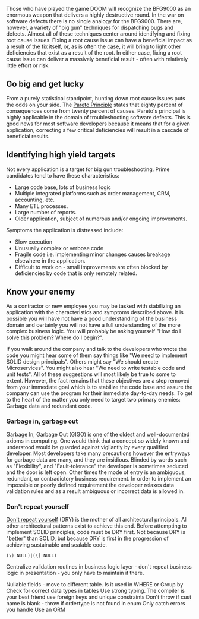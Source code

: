 <article>

Those who have played the game DOOM will recognize the BFG9000 as an enormous weapon that delivers a highly destructive round.  In the war on software defects there is no single analogy for the BFG9000.  There are, however, a variety of "big gun" techniques for dispatching bugs and defects.  Almost all of these techniques center around identifying and fixing root cause issues.  Fixing a root cause issue can have a beneficial impact as a result of the fix itself, or, as is often the case, it will bring to light other deficiencies that exist as a result of the root.  In either case, fixing a root cause issue can deliver a massively beneficial result - often with relatively little effort or risk.  

## Go big and get lucky

From a purely statistical standpoint, hunting down root cause issues puts the odds on your side.  The [Pareto Principle](https://www.investopedia.com/terms/p/paretoprinciple.asp) states that eighty percent of consequences come from twenty percent of causes.  Pareto's principal is highly applicable in the domain of troubleshooting software defects.  This is good news for most software developers because it means that for a given application, correcting a few critical deficiencies will result in a cascade of beneficial results.  

## Identifying high yield targets

Not every application is a target for big gun troubleshooting.  Prime candidates tend to have these characteristics:

* Large code base, lots of business logic
* Multiple integrated platforms such as order management, CRM, accounting, etc.
* Many ETL processes.
* Large number of reports.
* Older application, subject of numerous and/or ongoing improvements.

Symptoms the application is distressed include:

* Slow execution
* Unusually complex or verbose code
* Fragile code i.e. implementing minor changes causes breakage elsewhere in the application.
* Difficult to work on - small improvements are often blocked by deficiencies by code that is only remotely related.

 


## Know your enemy

As a contractor or new employee you may be tasked with stabilizing an application with the characteristics and symptoms described above.  It is possible you will have not have a good understanding of the business domain and certainly you will not have a full understanding of the more complex business logic.  You will probably be asking yourself "How do I solve this problem?  Where do I begin?".

If you walk around the company and talk to the developers who wrote the code you might hear some of them say things like "We need to implement SOLID design principals".  Others might say "We should create Microservices".  You might also hear "We need to write testable code and unit tests".  All of these suggestions will most likely be true to some to extent.  However, the fact remains that these objectives are a step removed from your immediate goal which is to stabilize the code base and assure the company can use the program for their immediate day-to-day needs.  To get to the heart of the matter you only need to target two primary enemies: Garbage data and redundant code.  

### Garbage in, garbage out

Garbage In, Garbage Out (GIGO) is one of the oldest and well-documented axioms in computing.  One would think that a concept so widely known and understood would be guarded against vigilantly by every qualified developer.  Most developers take many precautions however the entryways for garbage data are many, and they are insidious.  Blinded by words such as "Flexibility", and "Fault-tolerance" the developer is sometimes seduced and the door is left open. Other times the mode of entry is an ambiguous, redundant, or contradictory business requirement.  In order to implement an impossible or poorly defined requirement the developer relaxes data validation rules and as a result ambiguous or incorrect data is allowed in.

### Don't repeat yourself

[Don't repeat yourself](https://en.wikipedia.org/wiki/Don%27t_repeat_yourself) (DRY) is the mother of all architectural principals.  All other architectural patterns exist to achieve this end.  Before attempting to implement SOLID principles, code must be DRY first.  Not because DRY is "better" than SOLID, but because DRY is first in the progression of achieving sustainable and scalable code.


`(\) NULL)|(\] NULL)`

Centralize validation routines in business logic layer - don't repeat business logic in presentation - you only have to maintain it there.

Nullable fields - move to different table.  Is it used in WHERE or Group by
Check for correct data types in tables
Use strong typing.  The compiler is your best friend
use foreign keys and unique constraints
Don't throw if cust name is blank - throw if ordertype is not found in enum
Only catch errors you handle
Use an ORM
</article>
